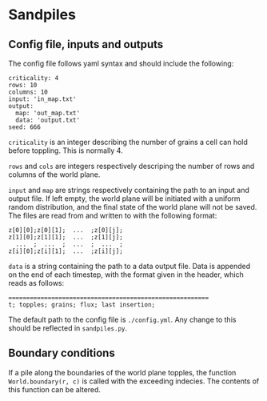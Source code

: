 # Sandpiles

## Config file, inputs and outputs
The config file follows yaml syntax and should include the following:

```
criticality: 4
rows: 10
columns: 10
input: 'in_map.txt'
output: 
  map: 'out_map.txt'
  data: 'output.txt'
seed: 666
```

`criticality` is an integer describing the number of grains a cell can hold before toppling. This is normally 4.

`rows` and `cols` are integers respectively descriping the number of rows and columns of the world plane.

`input` and `map` are strings respectively containing the path to an input and output file. If left empty, the world plane will be initiated with a uniform random distribution, and the final state of the world plane will not be saved. The files are read from and written to with the following format:

```
z[0][0];z[0][1];  ...  ;z[0][j];
z[1][0];z[1][1];  ...  ;z[1][j];
  ...  ;  ...  ;  ...  ;  ...  ;
z[i][0];z[i][1];  ...  ;z[i][j];
```

`data` is a string containing the path to a data output file. Data is appended on the end of each timestep, with the format given in the header, which reads as follows:

```
========================================================
t; topples; grains; flux; last insertion;
```

The default path to the config file is `./config.yml`. Any change to this should be reflected in `sandpiles.py`.

## Boundary conditions
If a pile along the boundaries of the world plane topples, the function `World.boundary(r, c)` is called with the exceeding indecies. The contents of this function can be altered.